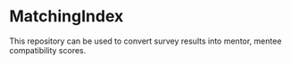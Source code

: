 # MatchingIndex
This repository can be used to convert survey results into mentor, mentee compatibility scores. 
